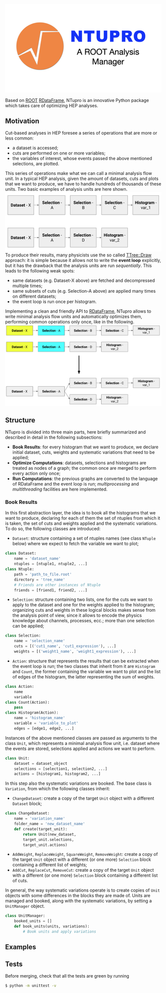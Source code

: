 <img src="docs/images/logo.jpeg">

Based on [ROOT](https://ph-root-2.cern.ch/) [RDataFrame](https://root.cern/doc/master/classROOT_1_1RDataFrame.html), NTupro is an innovative Python package which takes care of optimizing HEP analyses.  

## Motivation
Cut-based analyses in HEP foresee a series of operations that are more or less common:

* a dataset is accessed;
* cuts are performed on one or more variables;
* the variables of interest, whose events passed the above mentioned selections, are plotted.

This series of operations make what we can call a minimal analysis flow unit. In a typical HEP analysis, given the amount of datasets, cuts and plots that we want to produce, we have to handle hundreds of thousands of these units. Two basic examples of analysis units are here shown.
<img src="docs/images/basic_units.png">
To produce their results, many physicists use the so called [TTree::Draw](https://root.cern.ch/doc/master/classTTree.html) approach: it is simple because it allows not to write the **event loop** explicitly, but it has the drawback that the analysis units are run *sequentially*. This leads to the following weak spots:

* same datasets (e.g. Dataset-X above) are fetched and decompressed multiple times;
* same subsets of cuts (e.g. Selection-A above) are applied many times on different datasets;
* the event loop is run once per histogram.

Implementing a clean and friendly API to [RDataFrame](https://root.cern/doc/master/classROOT_1_1RDataFrame.html), NTupro allows to write minimal analysis flow units and automatically optimizes them, performing common operations only once, like in the following.
<img src="docs/images/optimized_basic_units.png">
  
## Structure  
NTupro is divided into three main parts, here briefly summarized and described in detail in the following subsections:

* **Book Results**: for every histogram that we want to produce, we declare initial dataset, cuts, weights and systematic variations that need to be applied;
* **Optimize Computations**: datasets, selections and histograms are treated as nodes of a graph; the common once are merged to perform every action only once;
* **Run Computations**: the previous graphs are converted to the language of RDataFrame and the event loop is run; *multiprocessing* and *multithreading* facilities are here implemented.

### Book Results
In this first abstraction layer, the idea is to book all the histograms that we want to produce, declaring for each of them the set of ntuples from which it is taken, the set of cuts and weights applied and the systematic variations. To do so, the following classes are introduced:

* `Dataset`:  structure containing a set of ntuples names (see class `NTuple` below) where we expect to fetch the variable we want to plot;
```python
class Dataset:
    name = 'dataset_name'
    ntuples = [ntuple1, ntuple2, ...]
class Ntuple:
    path = 'path_to_file.root'
    directory = 'tree_name'
    # Friends are other instances of Ntuple
    friends = [friend1, friend2, ...]
```
* `Selection`: structure containing two lists, one for the cuts we want to apply to the dataset and one for the weights applied to the histogram; organizing cuts and weights in these logical blocks makes sense from the analysis point of view, since it allows to encode the physics knowledge about channels, processes, ecc.; more than one selection can be applied;
```python
class Selection:
    name = 'selection_name'
    cuts = [('cut1_name', 'cut1_expression'), ...]
    weights = [('weight1_name', 'weight1_expression'), ...]
```
* `Action`: structure that represents the results that can be extracted when the event loop is run; the two classes that inherit from it are `Histogram` and `Count`, the former containing the variable we want to plot and the list of edges of the histogram, the latter representing the sum of weights.
```python
class Action:
    name
    variable
class Count(Action):
    pass
class Histogram(Action):
    name = 'histogram_name'
    variable = 'variable_to_plot'
    edges = [edge1, edge2, ...]
```
Instances of the above mentioned classes are passed as arguments to the class `Unit`, which represents a minimal analysis flow unit, i.e. dataset where the events are stored, selections applied and actions we want to perform.
```python
class Unit:
    dataset = dataset_object
    selections = [selection1, selection2, ...]
    actions = [histogram1, histogram2, ...]
```
In this step also the systematic variations are booked. The base class is `Variation`, from which the following classes inherit:

* `ChangeDataset`: create a copy of the target `Unit` object with a different `Dataset` block;
```python
class ChangeDataset:
    name = 'variation_name'
    folder_name = 'new_dataset_name'
    def create(target_unit):
        return Unit(new_dataset,
        target_unit.selections,
        target_unit.actions)
```
* `AddWeight`, `ReplaceWeight`, `SquareWeight`, `RemoveWeight`: create a copy of the target `Unit` object with a different (or one more) `Selection` block containing a different list of weights;
* `AddCut`, `ReplaceCut`, `RemoveCut`: create a copy of the target `Unit` object with a different (or one more) `Selection` block containing a different list of cuts.

In general, the way systematic variations operate is to create copies of `Unit` objects with some differences in the blocks they are made of. Units are managed and booked, along with the systematic variations, by setting a `UnitManager` object.
```python
class UnitManager:
    booked_units = []
    def book_units(units, variations):
        # Book units and apply variations
```

## Examples  
  
## Tests  
Before merging, check that all the tests are green by running  
  
```bash  
$ python -m unittest -v  
```
